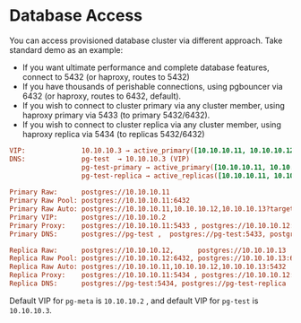 # Database Access

You can access provisioned database cluster via different approach. Take standard demo as an example:

* If you want ultimate performance and complete database features, connect to 5432 (or haproxy, routes to 5432)
* If you have thousands of perishable connections, using pgbouncer via 6432 (or haproxy, routes to 6432, default).
* If you wish to connect to cluster primary via any cluster member, using haproxy primary via 5433 (to primary 5432/6432).
* If you wish to connect to cluster replica via any cluster member, using haproxy replica via 5434  (to replicas 5432/6432)

```ini
VIP:              10.10.10.3 → active_primary([10.10.10.11, 10.10.10.12, 10.10.10.13])
DNS:              pg-test  → 10.10.10.3 (VIP)
                  pg-test-primary → active_primary([10.10.10.11, 10.10.10.12, 10.10.10.13])
                  pg-test-replica → active_replicas([10.10.10.11, 10.10.10.12, 10.10.10.13]) 
 
Primary Raw:      postgres://10.10.10.11
Primary Raw Pool: postgres://10.10.10.11:6432
Primary Raw Auto: postgres://10.10.10.11,10.10.10.12,10.10.10.13?target_session_attrs=read-write
Primary VIP:      postgres://10.10.10.2
Primary Proxy:    postgres://10.10.10.11:5433 , postgres://10.10.10.12:5433, postgres://10.10.10.13:5433
Primary DNS:      postgres://pg-test ,  postgres://pg-test:5433, postgres://pg-test-primary

Replica Raw:      postgres://10.10.10.12,      postgres://10.10.10.13
Replica Raw Pool: postgres://10.10.10.12:6432, postgres://10.10.10.13:6432
Replica Raw Auto: postgres://10.10.10.11,10.10.10.12,10.10.10.13:5432
Replica Proxy:    postgres://10.10.10.11:5434 , postgres://10.10.10.12:5434, postgres://10.10.10.13:5434
Replica DNS:      postgres://pg-test:5434, postgres://pg-test-replica
```

Default VIP for `pg-meta` is `10.10.10.2` , and default VIP for `pg-test` is `10.10.10.3`.





